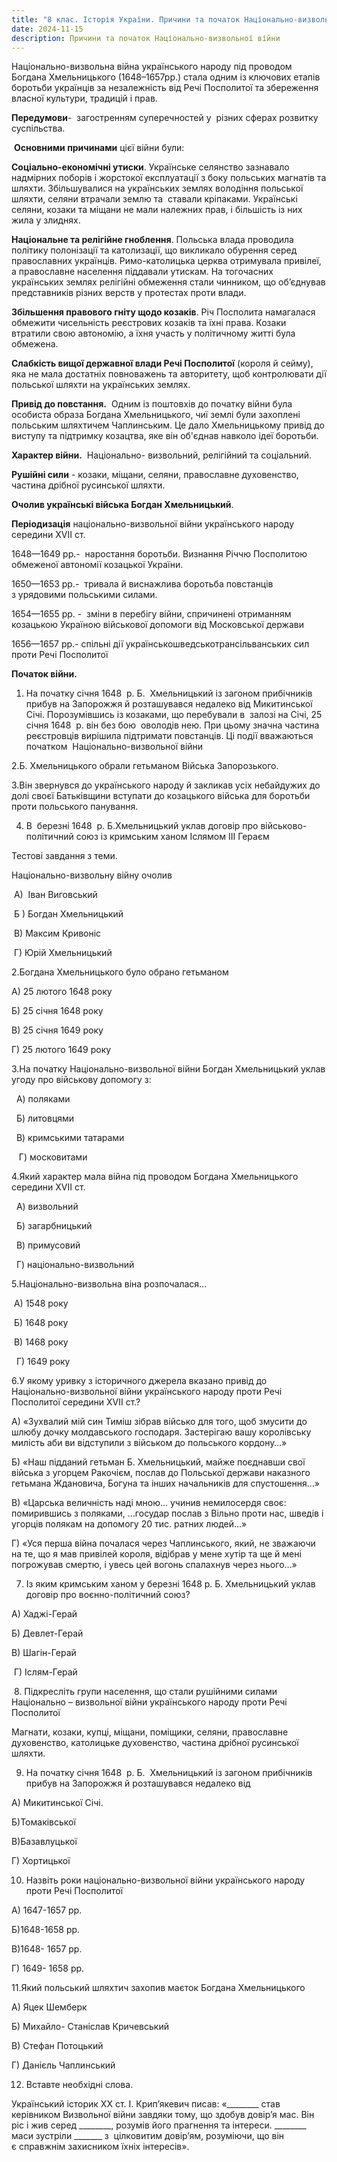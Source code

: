 ```yaml
---
title: "8 клас. Історія України. Причини та початок Національно-визвольної війни. "
date: 2024-11-15
description: Причини та початок Національно-визвольної війни
---
```

Національно-визвольна війна українського народу під проводом Богдана Хмельницького (1648–1657рр.) стала одним із ключових етапів боротьби українців за незалежність від Речі Посполитої та збереження власної культури, традицій і прав.

**Передумови**-  загостренням суперечностей у  різних сферах розвитку суспільства.

 **Основними причинами** цієї війни були:

**Соціально-економічні утиски**. Українське селянство зазнавало надмірних поборів і жорстокої експлуатації з боку польських магнатів та шляхти. Збільшувалися на українських землях володіння польської шляхти, селяни втрачали землю та  ставали кріпаками. Українські селяни, козаки та міщани не мали належних прав, і більшість із них жила у злиднях.

**Національне та релігійне гноблення**. Польська влада проводила політику полонізації та католизації, що викликало обурення серед православних українців. Римо-католицька церква отримувала привілеї, а православне населення піддавали утискам. На тогочасних українських землях релігійні обмеження стали чинником, що об’єднував представників різних верств у протестах проти влади.

**Збільшення правового гніту щодо козаків**. Річ Посполита намагалася обмежити чисельність реєстрових козаків та їхні права. Козаки втратили свою автономію, а їхня участь у політичному житті була обмежена.

**Слабкість вищої державної влади Речі Посполитої** (короля й сейму), яка не мала достатніх повноважень та авторитету, щоб контролювати дії польської шляхти на українських землях.

**Привід до повстання.**  Одним із поштовхів до початку війни була особиста образа Богдана Хмельницького, чиї землі були захоплені польським шляхтичем Чаплинським. Це дало Хмельницькому привід до виступу та підтримку козацтва, яке він об'єднав навколо ідеї боротьби.

**Характер війни.**  Національно- визвольний, релігійний та соціальний.

**Рушійні сили** - козаки, міщани, селяни, православне духовенство, частина дрібної русинської шляхти.

**Очолив українські війська Богдан Хмельницький**.

**Періодизація** національно-визвольної війни українського народу середини XVII ст.

1648—1649 рр.-  наростання боротьби. Визнання Річчю Посполитою  обмеженої автономії козацької України.

1650—1653 рр.-  тривала й виснажлива боротьба повстанців з урядовими польськими силами.

1654—1655 рр. -  зміни в перебігу війни, спричинені отриманням козацькою Україною військової допомоги від Московської держави

1656—1657 рр.- спільні дії українсько­шведсько­трансільванських сил проти Речі Посполитої

**Початок війни.**

1. На початку січня 1648  р. Б.  Хмельницький із загоном прибічників прибув на Запорожжя й розташувався недалеко від Микитинської Січі. Порозумівшись із козаками, що перебували в  залозі на Січі, 25  січня 1648  р. він без бою  оволодів нею. При цьому значна частина реєстровців вирішила підтримати повстанців. Ці події вважаються початком  Національно-визвольної війни

2.Б. Хмельницького обрали гетьманом Війська Запорозького.

3.Він звернувся до українського народу й закликав усіх небайдужих до долі своєї Батьківщини вступати до козацького війська для боротьби проти польського панування.

4. В  березні 1648  р. Б.Хмельницький уклав договір про військово- політичний союз із кримським ханом Іслямом III Гераєм

Тестові завдання з теми.

Національно-визвольну війну очолив

 А)  Іван Виговський

 Б ) Богдан Хмельницький

 В) Максим Кривоніс

 Г) Юрій Хмельницький

2.Богдана Хмельницького було обрано гетьманом

А) 25 лютого 1648 року

Б) 25 січня 1648 року

В) 25 січня 1649 року

Г) 25 лютого 1649 року

3.На початку Національно-визвольної війни Богдан Хмельницький уклав угоду про військову допомогу з:

  А) поляками

  Б) литовцями

  В) кримськими татарами

   Г) московитами

4.Який характер мала війна під проводом Богдана Хмельницького середини XVII ст.

  А) визвольний

  Б) загарбницький

  В) примусовий

  Г) національно-визвольний

5.Національно-визвольна віна розпочалася...

 А) 1548 року

 Б) 1648 року

 В) 1468 року

  Г) 1649 року

6.У якому уривку з історичного джерела вказано привід до Національно-визвольної війни українського народу проти Речі Посполитої середини XVII ст.?

А) «Зухвалий мій син Тиміш зібрав військо для того, щоб змусити до шлюбу дочку молдавського господаря. Застерігаю вашу королівську милість аби ви відступили з військом до польського кордону…»

Б) «Наш підданий гетьман Б. Хмельницький, майже поєднавши свої війська з угорцем Ракочієм, послав до Польської держави наказного гетьмана Ждановича, Богуна та інших начальників для спустошення…»

В) «Царська величність наді мною… учинив немилосердя своє: помирившись з поляками, …государ послав з Вільно проти нас, шведів і угорців полякам на допомогу 20 тис. ратних людей…»

Г) «Уся перша війна почалася через Чаплинського, який, не зважаючи на те, що я мав привілей короля, відібрав у мене хутір та ще й мені погрожував смертю, і увесь цей вогонь спалахнув через нього…»

7. Із яким кримським ханом у березні 1648 р. Б. Хмельницький уклав договір про воєнно-політичний союз? 

А) Хаджі-Герай

Б) Девлет-Герай

В) Шагін-Герай

 Г) Іслям-Герай

 8. Підкресліть групи населення, що стали рушійними силами Національно – визвольної війни українського народу проти Речі Посполитої

Магнати, козаки, купці, міщани, поміщики, селяни, православне духовенство, католицьке духовенство, частина дрібної русинської шляхти.

9. На початку січня 1648  р. Б.  Хмельницький із загоном прибічників прибув на Запорожжя й розташувався недалеко від

А) Микитинської Січі.

Б)Томаківської

В)Базавлуцької

Г) Хортицької

10. Назвіть роки національно-визвольної війни українського народу проти Речі Посполитої

А) 1647-1657 рр.

Б)1648-1658 рр.

В)1648- 1657 рр.

Г) 1649- 1658 рр.

11.Який польський шляхтич захопив маєток Богдана Хмельницького

А) Яцек Шемберк

Б) Михайло- Станіслав Кричевський

В) Стефан Потоцький

Г) Данієль Чаплинський

12. Вставте необхідні слова.

Український історик ХХ ст. І. Крип’якевич писав: «\_\_\_\_\_\_\_\_ став керівником Визвольної війни завдяки тому, що здобув довір’я мас. Він ріс і жив серед \_\_\_\_\_\_\_\_, розумів його прагнення та інтереси. \_\_\_\_\_\_\_\_ маси зустріли \_\_\_\_\_\__ з  цілковитим довір’ям, розуміючи, що він є справжнім захисником їхніх інтересів».